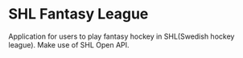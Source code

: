 # SHL Fantasy League

Application for users to play fantasy hockey in SHL(Swedish hockey league). 
Make use of SHL Open API.
